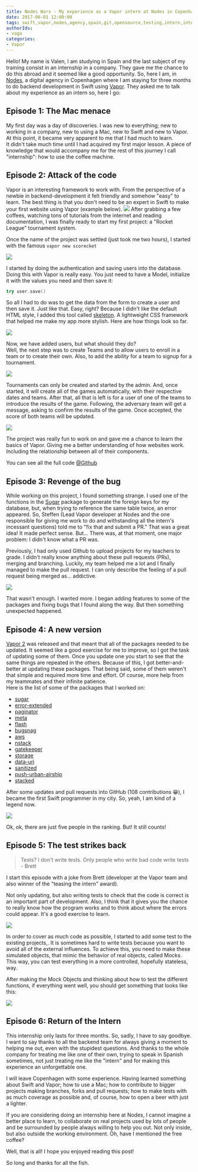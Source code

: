 ```yaml
---
title: Nodes Wars - My experience as a Vapor intern at Nodes in Copenhagen
date: 2017-06-01 12:00:00
tags: swift,vapor,nodes,agency,spain,git,opensource,testing,intern,internship
authorIds:
- vaga
categories:
- Vapor
---
```


Hello! My name is Valen, I am studying in Spain and the last subject of my training consist in an internship in a company. They gave me the chance to do this abroad and it seemed like a good opportunity. So, here I am, in [Nodes](https://www.nodesagency.com/), a digital agency in Copenhagen where I am staying for three months to do backend development in Swift using [Vapor](https://vapor.codes/).
They asked me to talk about my experience as an intern so, here I go:

## Episode 1: The Mac menace

My first day was a day of discoveries. I was new to everything; new to working in a company, new to using a Mac, new to Swift and new to Vapor. At this point, it became very apparent to me that I had much to learn.  
It didn't take much time until I had acquired my first major lesson. A piece of knowledge that would accompany me for the rest of this journey I call "internship": how to use the coffee machine.

## Episode 2: Attack of the code

Vapor is an interesting framework to work with. From the perspective of a newbie in backend-development it felt friendly and somehow "easy" to learn. The best thing is that you don't need to be an expert in Swift to make your first website using Vapor (example below).
![](http://isaced.qiniudn.com/FodLnmcMmvwEKTygu1CqOgqA8v8Z)
After grabbing a few coffees, watching tons of tutorials from the internet and reading documentation, I was finally ready to start my first project: a "Rocket League" tournament system.  

Once the name of the project was settled (just took me two hours), I started with the famous `vapor new scorecket`

![](https://pbs.twimg.com/media/CjeXpZQXEAA0pS9.png)

I started by doing the authentication and saving users into the database. Doing this with Vapor is really easy. You just need to have a Model, initialize it with the values you need and then save it:  
```swift
try user.save()
```
So all I had to do was to get the data from the form to create a user and then save it. Just like that. Easy, right?
Because I didn't like the default HTML style, I added this tool called [skeleton](http://getskeleton.com/#examples). A lightweight CSS framework that helped me make my app more stylish. Here are how things look so far.

![](http://i66.tinypic.com/op440z.png)


Now, we have added users, but what should they do?  
Well, the next step was to create Teams and to allow users to enroll in a team or to create their own. Also, to add the ability for a team to signup for a tournament.

![](http://i63.tinypic.com/alosol.png)

Tournaments can only be created and started by the admin. And, once started, it will create all of the games automatically, with their respective dates and teams. After that, all that is left is for a user of one of the teams to introduce the results of the game. Following, the adversary team will get a message, asking to confirm the results of the game. Once accepted, the score of both teams will be updated.  

![](http://i66.tinypic.com/nmb2ja.png)

The project was really fun to work on and gave me a chance to learn the basics of Vapor. Giving me a better understanding of how websites work. Including the relationship between all of their components.

You can see all the full code [@Github](https://github.com/valen90/scoreket)

## Episode 3: Revenge of the bug

While working on this project, I found something strange. I used one of the functions in the [Sugar](https://github.com/nodes-vapor/sugar) package to generate the foreign keys for my database, but, when trying to reference the same table twice, an error appeared. So, Steffen (Lead Vapor developer at Nodes and the one responsible for giving me work to do and withstanding all the intern's incessant questions) told me to "fix that and submit a PR." That was a great idea! It made perfect sense. But... There was, at that moment, one major problem: I didn't know what a PR was.

Previously, I had only used Github to upload  projects for my teachers to grade. I didn't really know anything about these pull requests (PRs), merging and branching. Luckily, my team helped me a lot and I finally managed to make the pull request. I can only describe the feeling of a pull request being merged as... addictive.

![](http://i64.tinypic.com/339niw7.png)

That wasn't enough. I wanted more. I began adding features to some of the packages and fixing bugs that I found along the way. But then something unexpected happened.

## Episode 4: A new version

[Vapor 2](https://github.com/vapor/vapor/tree/master) was released and that meant that all of the packages needed to be updated. It seemed like a good exercise for me to improve, so I got the task of updating some of them. Once you update one you start to see that the same things are repeated in the others. Because of this, I got better-and-better at updating these packages. That being said, some of them weren't that simple and required more time and effort. Of course, more help from my teammates and their infinite patience.  
Here is the list of some of the packages that I worked on:
- [sugar](https://github.com/nodes-vapor/sugar)
- [error-extended](https://github.com/nodes-vapor/error-extended)
- [paginator](https://github.com/nodes-vapor/paginator)
- [meta](https://github.com/nodes-vapor/meta)
- [flash](https://github.com/nodes-vapor/flash)
- [bugsnag](https://github.com/nodes-vapor/bugsnag)
- [aws](https://github.com/nodes-vapor/aws)
- [nstack](https://github.com/nodes-vapor/nstack)
- [gatekeeper](https://github.com/nodes-vapor/gatekeeper)
- [storage](https://github.com/nodes-vapor/storage)
- [data-uri](https://github.com/nodes-vapor/data-uri)
- [sanitized](https://github.com/nodes-vapor/sanitized)
- [push-urban-airship](https://github.com/nodes-vapor/push-urban-airship)
- [stacked](https://github.com/nodes-vapor/stacked)  

After some updates and pull requests into GitHub (108 contributions :grin:), I became the first Swift programmer in my city. So, yeah, I am kind of a legend now.

![](http://i65.tinypic.com/r9rds8.png)

Ok, ok, there are just five people in the ranking. But! It still counts!

## Episode 5: The test strikes back

>Tests? I don't write tests. Only people who write bad code write tests - Brett

I start this episode with a joke from Brett (developer at the Vapor team and also winner of the "teasing the intern" award).

Not only updating, but also writing tests to check that the code is correct is an important part of development. Also, I think that it gives you the chance to really know how the program works and to think about where the errors could appear. It's a good exercise to learn.

![](http://i63.tinypic.com/vxdw1j.png)

In order to cover as much code as possible, I started to add some test to the existing projects,. It is sometimes hard to write tests because you want to avoid all of the external influences. To achieve this, you need to make these simulated objects, that mimic the behavior of real objects, called Mocks. This way, you can test everything in a more controlled, hopefully stateless, way.

After making the Mock Objects and thinking about how to test the different functions, if everything went well, you should get something that looks like this:

![](http://i68.tinypic.com/1043vx1.png)

## Episode 6: Return of the Intern

This internship only lasts for three months. So, sadly, I have to say goodbye. I want to say thanks to all the backend team for always giving a moment to helping me out, even with the stupidest questions. And thanks to the whole company for treating me like one of their own, trying to speak in Spanish sometimes, not just treating me like the "intern" and for making this experience an unforgettable one.

I will leave Copenhagen with some experience. Having learned something about Swift and Vapor; how to use a Mac; how to contribute to bigger projects making branches,  forks and pull requests; how to make tests with as much coverage as possible and, of course, how to open a beer with just a lighter.

If you are considering doing an internship here at Nodes, I cannot imagine a better place to learn, to collaborate on real projects used by lots of people and be surrounded by people always willing to help you out. Not only inside, but also outside the working environment. Oh, have I mentioned the free coffee?

Well, that is all! I hope you enjoyed reading this post!

So long and thanks for all the fish.
